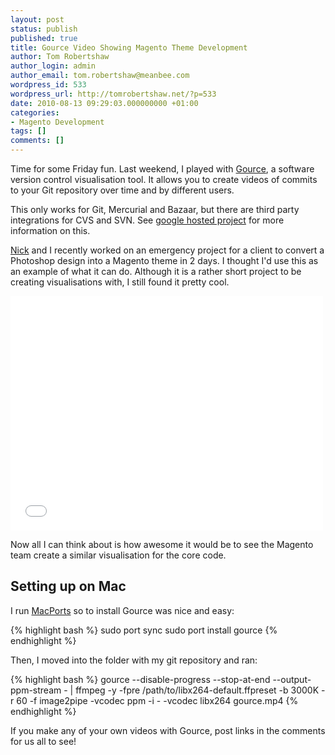 ```yaml
---
layout: post
status: publish
published: true
title: Gource Video Showing Magento Theme Development
author: Tom Robertshaw
author_login: admin
author_email: tom.robertshaw@meanbee.com
wordpress_id: 533
wordpress_url: http://tomrobertshaw.net/?p=533
date: 2010-08-13 09:29:03.000000000 +01:00
categories:
- Magento Development
tags: []
comments: []
---
```

Time for some Friday fun.  Last weekend, I played with <a href="http://code.google.com/p/gource/">Gource</a>, a software version control visualisation tool.  It allows you to create videos of commits to your Git repository over time and by different users.

This only works for Git, Mercurial and Bazaar, but there are third party integrations for CVS and SVN.  See <a href="http://code.google.com/p/gource/">google hosted project</a> for more information on this.

<a href="http://www.nicksays.co.uk/">Nick</a> and I recently worked on an emergency project for a client to convert a Photoshop design into a Magento theme in 2 days.  I thought I'd use this as an example of what it can do.  Although it is a rather short project to be creating visualisations with, I still found it pretty cool.

<iframe src="//player.vimeo.com/video/14097573" width="500" height="375" frameborder="0" webkitallowfullscreen mozallowfullscreen allowfullscreen></iframe>

Now all I can think about is how awesome it would be to see the Magento team create a similar visualisation for the core code.  

<h2>Setting up on Mac</h2>

I run <a href="http://www.macports.org/">MacPorts</a> so to install Gource was nice and easy:

{% highlight bash %}
sudo port sync
sudo port install gource
{% endhighlight %}

Then, I moved into the folder with my git repository and ran:

{% highlight bash %}
gource --disable-progress --stop-at-end --output-ppm-stream - | ffmpeg -y -fpre /path/to/libx264-default.ffpreset -b 3000K -r 60 -f image2pipe -vcodec ppm -i - -vcodec libx264 gource.mp4
{% endhighlight %}

If you make any of your own videos with Gource, post links in the comments for us all to see!
